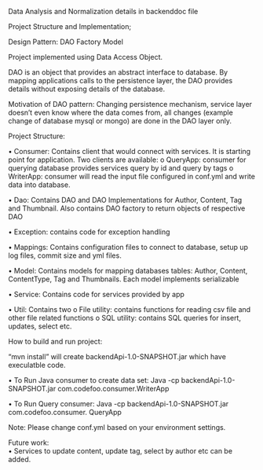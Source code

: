 Data Analysis and Normalization details in backenddoc file

Project Structure and Implementation;

Design Pattern: DAO Factory Model

Project implemented using Data Access Object. 

DAO is an object that provides an abstract interface to database. By mapping applications calls to the persistence layer, the DAO provides details without exposing details of the database.



Motivation of DAO pattern: Changing persistence mechanism, service layer doesn’t even know where the data comes from, all changes (example change of database mysql or mongo) are done in the DAO layer only.



Project Structure:

•	Consumer: Contains client that would connect with services. It is starting point for application. Two clients are available:
o	QueryApp:  consumer for querying database provides services query by id and query by tags
o	WriterApp:  consumer will read the input file configured in conf.yml and write data into database.


•	Dao: Contains DAO and DAO Implementations for Author, Content, Tag and Thumbnail. Also contains DAO factory to return objects of respective DAO


•	Exception: contains code for exception handling


•	Mappings: Contains configuration files to connect to database, setup up log files, commit size and yml files.


•	Model: Contains models for mapping databases tables: Author, Content, ContentType, Tag and Thumbnails. Each model implements serializable


•	Service: Contains code for services provided by app


•	Util: Contains two
o	File utility: contains functions for reading csv file and other file related functions
o	SQL utility: contains SQL queries for insert, updates, select etc.



How to build and run project:

“mvn install” will create backendApi-1.0-SNAPSHOT.jar which have execulatble code.

•	To Run Java consumer to create data set:
Java -cp backendApi-1.0-SNAPSHOT.jar com.codefoo.consumer.WriterApp

•	To Run Query consumer:
Java -cp backendApi-1.0-SNAPSHOT.jar com.codefoo.consumer. QueryApp

Note: Please change conf.yml based on your environment settings.


Future work:	
•	Services to update content, update tag, select by author etc can be added.

